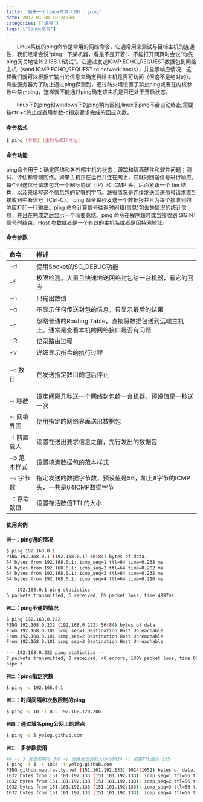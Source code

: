 ```yaml
---
title: '每天一个linux命令（39）: ping'
date: 2017-01-08 10:24:50
categories: ["编程"]
tags: ["linux命令"]
---
```

　　Linux系统的ping命令是常用的网络命令，它通常用来测试与目标主机的连通性，我们经常会说“ping一下某机器，看是不是开着”、不能打开网页时会说“你先ping网关地址192.168.1.1试试”。它通过发送ICMP ECHO_REQUEST数据包到网络主机（send ICMP ECHO_REQUEST to network hosts），并显示响应情况，这样我们就可以根据它输出的信息来确定目标主机是否可访问（但这不是绝对的）。有些服务器为了防止通过ping探测到，通过防火墙设置了禁止ping或者在内核参数中禁止ping，这样就不能通过ping确定该主机是否还处于开启状态。
  <!--more -->
　　linux下的ping和windows下的ping稍有区别,linux下ping不会自动终止,需要按ctrl+c终止或者用参数-c指定要求完成的回应次数。
#### 命令格式
```bash
$ ping [参数] [主机名或IP地址]
```
#### 命令功能
  ping命令用于：确定网络和各外部主机的状态；跟踪和隔离硬件和软件问题；测试、评估和管理网络。如果主机正在运行并连在网上，它就对回送信号进行响应。每个回送信号请求包含一个网际协议（IP）和 ICMP 头，后面紧跟一个 tim 结构，以及来填写这个信息包的足够的字节。缺省情况是连续发送回送信号请求直到接收到中断信号（Ctrl-C）。
  ping 命令每秒发送一个数据报并且为每个接收到的响应打印一行输出。ping 命令计算信号往返时间和(信息)包丢失情况的统计信息，并且在完成之后显示一个简要总结。ping 命令在程序超时或当接收到 SIGINT 信号时结束。Host 参数或者是一个有效的主机名或者是因特网地址。
#### 命令参数
| 命令 | 描述     |
| :------------- | :------------- |
| -d | 使用Socket的SO_DEBUG功能 |
| -f | 极限检测。大量且快速地送网络封包给一台机器，看它的回应 |
| -n | 只输出数值 |
| -q | 不显示任何传送封包的信息，只显示最后的结果 |
| -r | 忽略普通的Routing Table，直接将数据包送到远端主机上。通常是查看本机的网络接口是否有问题 |
| -R | 记录路由过程 |
| -v | 详细显示指令的执行过程 |
| <p>-c 数目 | 在发送指定数目的包后停止 |
| -i 秒数 | 设定间隔几秒送一个网络封包给一台机器，预设值是一秒送一次 |
| -I 网络界面 | 使用指定的网络界面送出数据包 |
| -l 前置载入 | 设置在送出要求信息之前，先行发出的数据包 |
| -p 范本样式 | 设置填满数据包的范本样式 |
| -s 字节数 | 指定发送的数据字节数，预设值是56，加上8字节的ICMP头，一共是64ICMP数据字节 |
| -t 存活数值 | 设置存活数值TTL的大小 |

#### 使用实例
**`例一`：ping通的情况**
```bash
$ ping 192.168.0.1
PING 192.168.0.1 (192.168.0.1) 56(84) bytes of data.
64 bytes from 192.168.0.1: icmp_seq=1 ttl=64 time=0.238 ms
64 bytes from 192.168.0.1: icmp_seq=2 ttl=64 time=0.202 ms
64 bytes from 192.168.0.1: icmp_seq=3 ttl=64 time=0.232 ms
64 bytes from 192.168.0.1: icmp_seq=4 ttl=64 time=0.210 ms

--- 192.168.0.1 ping statistics ---
6 packets transmitted, 6 received, 0% packet loss, time 4997ms
```
**`例二`：ping不通的情况**
```bash
$ ping 192.168.0.222
PING 192.168.0.222 (192.168.0.222) 56(84) bytes of data.
From 192.168.0.101 icmp_seq=1 Destination Host Unreachable
From 192.168.0.101 icmp_seq=2 Destination Host Unreachable
From 192.168.0.101 icmp_seq=3 Destination Host Unreachable

--- 192.168.0.222 ping statistics ---
7 packets transmitted, 0 received, +6 errors, 100% packet loss, time 6032ms
pipe 3
```
**`例二`：ping指定次数**
```bash
$ ping -c 192.168.0.1
```
**`例三`：时间间隔和次数限制的ping**
```bash
$ ping -c 10 -i 0.5 192.168.120.206
```
**`例四`：通过域名ping公网上的站点**
```bash
$ ping -c 5 yelog.github.com
```
**`例五`：多参数使用**
```bash
## -i 3 发送周期为 3秒 -s 设置发送包的大小为1024 -t 设置TTL值为 255
$ ping -i 3 -s 1024 -t yelog.github.com
PING github.map.fastly.net (151.101.192.133) 1024(1052) bytes of data.
1032 bytes from 151.101.192.133 (151.101.192.133): icmp_seq=1 ttl=56 time=191 ms
1032 bytes from 151.101.192.133 (151.101.192.133): icmp_seq=2 ttl=56 time=190 ms
1032 bytes from 151.101.192.133 (151.101.192.133): icmp_seq=3 ttl=56 time=189 ms
1032 bytes from 151.101.192.133 (151.101.192.133): icmp_seq=4 ttl=56 time=190 ms
```
